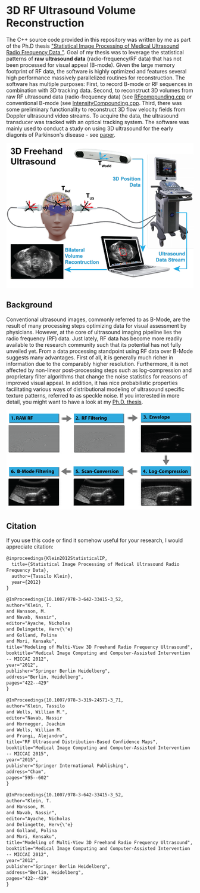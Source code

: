 # 3D RF Ultrasound Volume Reconstruction

The C++ source code provided in this repository was written by me as part of the Ph.D thesis ["Statistical Image Processing of Medical Ultrasound Radio Frequency Data "](https://mediatum.ub.tum.de/1100919). Goal of my thesis was to leverage the statistical patterns of **raw ultrasound data** (radio-frequency/RF data) that has not been processed for visual appeal (B-mode). Given the large memory footprint of RF data, the software is highly optimized and features several high performance massively parallelized  routines for reconstruction.
The software has multiple purposes: First, to record B-mode or RF sequences in combination with 3D tracking data. Second, to reconstruct 3D volumes from raw RF ultrasound data (radio-frequency data) (see [RFcomppunding.cpp](https://github.com/TJKlein/3D_RFUltrasound_Reconstruction/blob/master/RFCompounding.cpp) or conventional B-mode (see [IntensityCompounding.cpp](https://github.com/TJKlein/3D_RFUltrasound_Reconstruction/blob/master/IntensityCompounding.cpp). Third, there was some preliminary functionality to reconstruct 3D flow velocity fields from Doppler ultrasound video streams. 
To acquire the data, the ultrasound transducer was tracked with an optical tracking system. The software was mainly used to conduct a study on using 3D ultrasound for the early diagonis of Parkinson's disease - see [paper](https://www.sciencedirect.com/science/article/abs/pii/S0301562912004346).

![3D Ultrasound Freehand System](https://github.com/TJKlein/3D_RFUltrasound_Reconstruction/blob/master/3DUSFreehand.png)

  
## Background

Conventional ultrasound images, commonly referred to as B-Mode, are the result of many processing
steps optimizing data for visual assessment by physicians. However, at the core of ultrasound imaging pipeline lies the radio frequency (RF) data. Just lately, RF data has become more readily available to the research community such that its potential has not fully unveiled yet. From a data processing standpoint using RF data over B-Mode suggests many advantages. First of all, it is generally much richer in information due to the comparably higher resolution. Furthermore, it is not affected by non-linear post-processing steps such as log-compression and proprietary filter algorithms that change the noise statistics for reasons of improved visual appeal. In addition, it has nice probabilistic properties facilitating various ways of distributional modeling of ultrasound specific texture patterns, referred to as speckle noise. If you interested in more detail, you might want to have a look at my [Ph.D. thesis](https://mediatum.ub.tum.de/doc/1100919/1100919.pdf).

![RF to Bmode pipeline](https://github.com/TJKlein/3D_RFUltrasound_Reconstruction/blob/master/RFtoBmode.png)




## Citation
If you use this code or find it somehow useful for your research, I would appreciate citation:


```
@inproceedings{Klein2012StatisticalIP,
  title={Statistical Image Processing of Medical Ultrasound Radio Frequency Data},
  author={Tassilo Klein},
  year={2012}
}
```

```
@InProceedings{10.1007/978-3-642-33415-3_52,
author="Klein, T.
and Hansson, M.
and Navab, Nassir",
editor="Ayache, Nicholas
and Delingette, Herv{\'e}
and Golland, Polina
and Mori, Kensaku",
title="Modeling of Multi-View 3D Freehand Radio Frequency Ultrasound",
booktitle="Medical Image Computing and Computer-Assisted Intervention -- MICCAI 2012",
year="2012",
publisher="Springer Berlin Heidelberg",
address="Berlin, Heidelberg",
pages="422--429"
}
```

```
@InProceedings{10.1007/978-3-319-24571-3_71,
author="Klein, Tassilo
and Wells, William M.",
editor="Navab, Nassir
and Hornegger, Joachim
and Wells, William M.
and Frangi, Alejandro",
title="RF Ultrasound Distribution-Based Confidence Maps",
booktitle="Medical Image Computing and Computer-Assisted Intervention -- MICCAI 2015",
year="2015",
publisher="Springer International Publishing",
address="Cham",
pages="595--602"
}
```

```
@InProceedings{10.1007/978-3-642-33415-3_52,
author="Klein, T.
and Hansson, M.
and Navab, Nassir",
editor="Ayache, Nicholas
and Delingette, Herv{\'e}
and Golland, Polina
and Mori, Kensaku",
title="Modeling of Multi-View 3D Freehand Radio Frequency Ultrasound",
booktitle="Medical Image Computing and Computer-Assisted Intervention -- MICCAI 2012",
year="2012",
publisher="Springer Berlin Heidelberg",
address="Berlin, Heidelberg",
pages="422--429"
}
```
